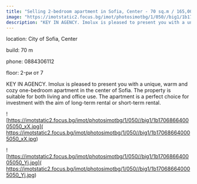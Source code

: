 ```yaml
---
title: "Selling 2-bedroom apartment in Sofia, Center - 70 sq.m / 165,000 EUR :: imot.bg Ad"
image: "https://imotstatic2.focus.bg/imot/photosimotbg/1/050//big1/1b170686640005050_ep.jpg"
description: "KEY IN AGENCY. Imolux is pleased to present you with a unique, warm and cozy one-bedroom apartment in the center of Sofia. The property is suitable for both living and office use. The apartment is a perfect choice for investment with the aim of long-term rental or short-term rental."
---
```


location: City of Sofia, Center

build: 70 m

phone: 0884306112

floor: 2-ри от 7

KEY IN AGENCY. Imolux is pleased to present you with a unique, warm and cozy one-bedroom apartment in the center of Sofia. The property is suitable for both living and office use. The apartment is a perfect choice for investment with the aim of long-term rental or short-term rental.


![https://imotstatic2.focus.bg/imot/photosimotbg/1/050//big1/1b170686640005050_xX.jpg]( https://imotstatic2.focus.bg/imot/photosimotbg/1/050//big1/1b170686640005050_xX.jpg)


![https://imotstatic2.focus.bg/imot/photosimotbg/1/050//big1/1b170686640005050_Yj.jpg]( https://imotstatic2.focus.bg/imot/photosimotbg/1/050//big1/1b170686640005050_Yj.jpg)


